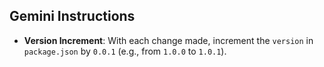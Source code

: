 ## Gemini Instructions

- **Version Increment**: With each change made, increment the `version` in `package.json` by `0.0.1` (e.g., from `1.0.0` to `1.0.1`).